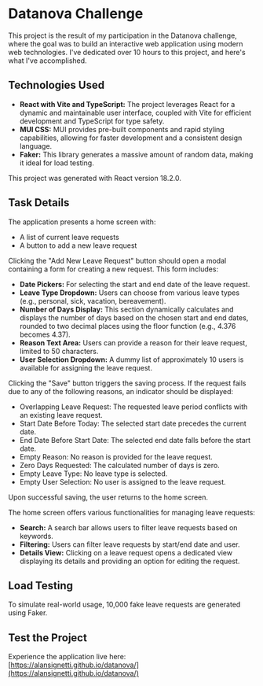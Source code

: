 # Datanova Challenge

This project is the result of my participation in the Datanova challenge, where the goal was to build an interactive web application using modern web technologies. I've dedicated over 10 hours to this project, and here's what I've accomplished.

## Technologies Used

- **React with Vite and TypeScript:** The project leverages React for a dynamic and maintainable user interface, coupled with Vite for efficient development and TypeScript for type safety.
- **MUI CSS:** MUI provides pre-built components and rapid styling capabilities, allowing for faster development and a consistent design language.
- **Faker:** This library generates a massive amount of random data, making it ideal for load testing.

This project was generated with React version 18.2.0.

## Task Details

The application presents a home screen with:

- A list of current leave requests
- A button to add a new leave request

Clicking the "Add New Leave Request" button should open a modal containing a form for creating a new request. This form includes:

- **Date Pickers:** For selecting the start and end date of the leave request.
- **Leave Type Dropdown:** Users can choose from various leave types (e.g., personal, sick, vacation, bereavement).
- **Number of Days Display:** This section dynamically calculates and displays the number of days based on the chosen start and end dates, rounded to two decimal places using the floor function (e.g., 4.376 becomes 4.37).
- **Reason Text Area:** Users can provide a reason for their leave request, limited to 50 characters.
- **User Selection Dropdown:** A dummy list of approximately 10 users is available for assigning the leave request.

Clicking the "Save" button triggers the saving process. If the request fails due to any of the following reasons, an indicator should be displayed:

- Overlapping Leave Request: The requested leave period conflicts with an existing leave request.
- Start Date Before Today: The selected start date precedes the current date.
- End Date Before Start Date: The selected end date falls before the start date.
- Empty Reason: No reason is provided for the leave request.
- Zero Days Requested: The calculated number of days is zero.
- Empty Leave Type: No leave type is selected.
- Empty User Selection: No user is assigned to the leave request.

Upon successful saving, the user returns to the home screen.

The home screen offers various functionalities for managing leave requests:

- **Search:** A search bar allows users to filter leave requests based on keywords.
- **Filtering:** Users can filter leave requests by start/end date and user.
- **Details View:** Clicking on a leave request opens a dedicated view displaying its details and providing an option for editing the request.

## Load Testing

To simulate real-world usage, 10,000 fake leave requests are generated using Faker.

## Test the Project

Experience the application live here: [https://alansignetti.github.io/datanova/](https://alansignetti.github.io/datanova/)


